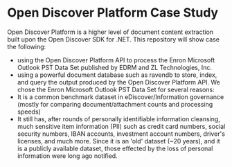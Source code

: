 # Open Discover Platform Case Study
Open Discover Platform is a higher level of document content extraction built upon the Open Discover SDK for .NET. This repository will show case the following:
- using the Open Discover Platform API to process the Enron Microsoft Outlook PST Data Set published by EDRM and ZL Technologies, Inc.  
- using a powerful document database such as ravendb to store, index, and query the output produced by the Open Discover Platform API.
We chose the Enron Microsoft Outlook PST Data Set for several reasons:
- It is a common benchmark dataset in eDiscover/Information governance (mostly for comparing document/attachment counts and processing speeds)
- It still has, after rounds of personally identifiable information cleansing, much sensitive item information (PII) such as credit card numbers, social security numbers, IBAN accounts, investment account numbers, driver's licenses, and much more. Since it is an 'old' dataset (~20 years), and it is a publicly available dataset, those effected by the loss of personal information were long ago notified.
